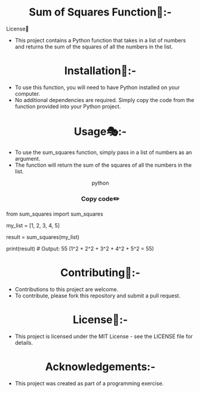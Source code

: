 

<h1 align="center">Sum of Squares Function🧾:-</h1>

License📙

- This project contains a Python function that takes in a list of numbers and returns the sum of the squares of all the numbers in the list.

<h1 align="center">Installation🔧:-</h1>

- To use this function, you will need to have Python installed on your computer.
- No additional dependencies are required. Simply copy the code from the function provided into your Python project.

<h1 align="center">Usage🎭:-</h1>

- To use the sum_squares function, simply pass in a list of numbers as an argument. 
- The function will return the sum of the squares of all the numbers in the list.

<p align="center"> python</p>


<h3 align=" center" >Copy code✏️</h3>

from sum_squares import sum_squares

my_list = [1, 2, 3, 4, 5]

result = sum_squares(my_list)

print(result)  # Output: 55 (1^2 + 2^2 + 3^2 + 4^2 + 5^2 = 55)

<h1 align="center">Contributing👫:-</h1>

- Contributions to this project are welcome.
-  To contribute, please fork this repository and submit a pull request.

<h1 align="center">License📙:-</h1>

- This project is licensed under the MIT License - see the LICENSE file for details.

<h1 align="center">Acknowledgements:-</h1>

- This project was created as part of a programming exercise.
